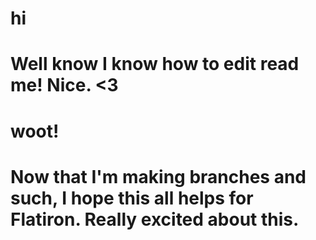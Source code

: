 # hi
# Well know I know how to edit read me! Nice. <3
# woot!

# Now that I'm making branches and such, I hope this all helps for Flatiron. Really excited about this.
